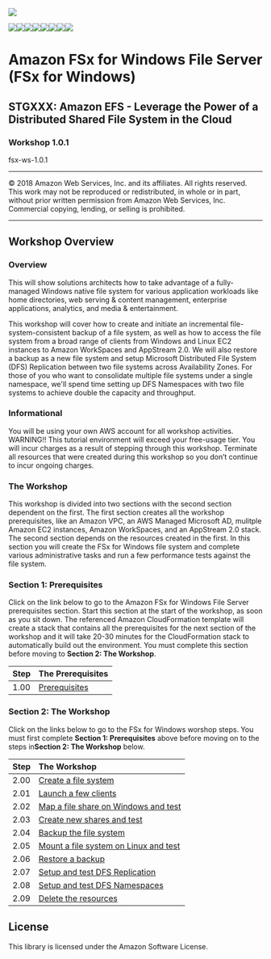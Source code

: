 ![](https://s3.amazonaws.com/aws-us-east-1/tutorial/AWS_logo_PMS_300x180.png)

![](https://s3.amazonaws.com/aws-us-east-1/tutorial/100x100_benefit_available.png)![](https://s3.amazonaws.com/aws-us-east-1/tutorial/100x100_benefit_ingergration.png)![](https://s3.amazonaws.com/aws-us-east-1/tutorial/100x100_benefit_ecryption-lock.png)![](https://s3.amazonaws.com/aws-us-east-1/tutorial/100x100_benefit_fully-managed.png)![](https://s3.amazonaws.com/aws-us-east-1/tutorial/100x100_benefit_lowcost-affordable.png)![](https://s3.amazonaws.com/aws-us-east-1/tutorial/100x100_benefit_performance.png)![](https://s3.amazonaws.com/aws-us-east-1/tutorial/100x100_benefit_scalable.png)![](https://s3.amazonaws.com/aws-us-east-1/tutorial/100x100_benefit_storage.png)
# **Amazon FSx for Windows File Server (FSx for Windows)**

## STGXXX: Amazon EFS - Leverage the Power of a Distributed Shared File System in the Cloud

### Workshop 1.0.1

fsx-ws-1.0.1

---

© 2018 Amazon Web Services, Inc. and its affiliates. All rights reserved. This work may not be  reproduced or redistributed, in whole or in part, without prior written permission from Amazon Web Services, Inc. Commercial copying, lending, or selling is prohibited.

---

## Workshop Overview

### Overview

This will show solutions architects how to take advantage of a fully-managed Windows native file system for various application workloads like home directories, web serving & content management, enterprise applications, analytics, and media & entertainment.

This workshop will cover how to create and initiate an incremental file-system-consistent backup of a file system, as well as how to access the file system from a broad range of clients from Windows and Linux EC2 instances to Amazon WorkSpaces and AppStream 2.0. We will also restore a backup as a new file system and setup Microsoft Distributed File System (DFS) Replication between two file systems across Availability Zones. For those of you who want to consolidate multiple file systems under a single namespace, we'll spend time setting up DFS Namespaces with two file systems to achieve double the capacity and throughput.

### Informational

You will be using your own AWS account for all workshop activities.
WARNING!! This tutorial environment will exceed your free-usage tier. You will incur charges as a result of stepping through this workshop. Terminate all resources that were created during this workshop so you don’t continue to incur ongoing charges.

### The Workshop

This workshop is divided into two sections with the second section dependent on the first. The first section creates all the workshop prerequisites, like an Amazon VPC, an AWS Managed Microsoft AD, mulitple Amazon EC2 instances, Amazon WorkSpaces, and an AppStream 2.0 stack. The second section depends on the resources created in the first. In this section you will create the FSx for Windows file system and complete various administrative tasks and run a few performance tests against the file system.

### Section 1: Prerequisites

Click on the link below to go to the Amazon FSx for Windows File Server prerequisites section. Start this section at the start of the workshop, as soon as you sit down. The referenced Amazon CloudFormation template will create a stack that contains all the prerequisites for the next section of the workshop and it will take 20-30 minutes for the CloudFormation stack to  automatically build out the environment. You must complete this section before moving to **Section 2: The Workshop**.

| Step | The Prerequisites |
| --- | :--- |
| 1.00 | [Prerequisites](./step.1.00) |



### Section 2: The Workshop

Click on the links below to go to the FSx for Windows worshop steps. You must first complete **Section 1: Prerequisites** above before moving on to the steps in**Section 2: The Workshop** below.

| Step | The Workshop |
| --- | :--- |
| 2.00 | [Create a file system](./step.2.00)
| 2.01 | [Launch a few clients](./step.2.01)
| 2.02 | [Map a file share on Windows and test](./step.2.02)
| 2.03 | [Create new shares and test](./step.2.03)
| 2.04 | [Backup the file system](./step.2.04)
| 2.05 | [Mount a file system on Linux and test](./step2.05)
| 2.06 | [Restore a backup](./step.2.06)
| 2.07 | [Setup and test DFS Replication](./step.2.07)
| 2.08 | [Setup and test DFS Namespaces](./step.2.08)
| 2.09 | [Delete the resources](./step.2.09)



## License

This library is licensed under the Amazon Software License.
